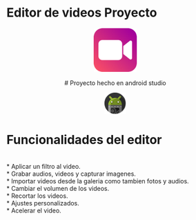 # Editor de videos Proyecto


<p align="center">
<img src="https://github.com/RaulRodriguez71/Editor_de_videos_proyecto/blob/main/Imagenes/icono_app2.png?raw=true" width="20%" height="20%" />
</p>

<p align="center">
 # Proyecto hecho en android studio
</p>

<p align="center">
<img src="https://github.com/RaulRodriguez71/Editor_de_videos_proyecto/blob/main/Imagenes/android.png?raw=true" width="10%" height="10%"/>
</p>

# Funcionalidades del editor
<br>
* Aplicar un filtro al video.<br>
* Grabar audios, videos y capturar imagenes.<br>
* Importar videos desde la galeria como tambien fotos y audios.<br>
* Cambiar el volumen de los videos.<br>
* Recortar los videos.<br>
* Ajustes personalizados.<br>
* Acelerar el video.<br>
